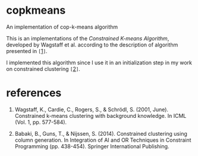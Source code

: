 # copkmeans
An implementation of cop-k-means algorithm

This is an implementations of the *Constrained K-means Algorithm*, developed by Wagstaff et al. according to the description of algorithm presented in `[`[1][1]`]`. 

I implemented this algorithm since I use it in an initialization step in my work on constrained clustering `[`[2][2]`]`.

# references

1. Wagstaff, K., Cardie, C., Rogers, S., & Schrödl, S. (2001,
June). Constrained k-means clustering with background knowledge. In
ICML (Vol. 1, pp. 577-584).

2. Babaki, B., Guns, T., & Nijssen, S. (2014). Constrained clustering
using column generation. In Integration of AI and OR Techniques in
Constraint Programming (pp. 438-454). Springer International
Publishing.

[1]: https://web.cse.msu.edu/~cse802/notes/ConstrainedKmeans.pdf
[2]: https://lirias.kuleuven.be/bitstream/123456789/437301/3/Constrained_Clustering_using_Column_Generation.pdf